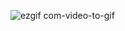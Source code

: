![ezgif com-video-to-gif](https://github.com/AssemAyman/Mastering-Embedded-System-Online-Diploma/assets/107751300/c41abf41-3741-403e-85ef-aeb48b8f59b5)
